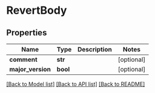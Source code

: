 # RevertBody

## Properties
Name | Type | Description | Notes
------------ | ------------- | ------------- | -------------
**comment** | **str** |  | [optional] 
**major_version** | **bool** |  | [optional] 

[[Back to Model list]](../README.md#documentation-for-models) [[Back to API list]](../README.md#documentation-for-api-endpoints) [[Back to README]](../README.md)

